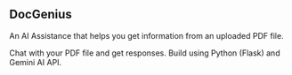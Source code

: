 ## DocGenius

An AI Assistance that helps you get information from an uploaded PDF file.

Chat with your PDF file and get responses. Build using Python (Flask) and Gemini AI API.
